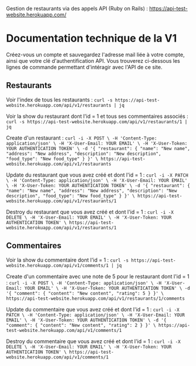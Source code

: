 Gestion de restaurants via des appels API (Ruby on Rails) : https://api-test-website.herokuapp.com/

# Documentation technique de la V1

Créez-vous un compte et sauvegardez l'adresse mail liée à votre compte, ainsi que votre clé d'authentification API.
Vous trouverez ci-dessous les lignes de commande permettant d'intéragir avec l'API de ce site.

## Restaurants

Voir l'index de tous les restaurants :
`curl -s https://api-test-website.herokuapp.com/api/v1/restaurants | jq`

Voir la show du restaurant dont l'id = 1 et tous ses commentaires associés :
`curl -s https://api-test-website.herokuapp.com/api/v1/restaurants/1 | jq`

Create d'un restaurant :
`curl -i -X POST \
-H 'Content-Type: application/json' \
-H 'X-User-Email: YOUR EMAIL' \
-H 'X-User-Token: YOUR AUTHENTICATION TOKEN' \
-d '{ "restaurant": { "name": "New name", "address": "New address", "description": "New description", "food_type": "New food_type" } }' \
https://api-test-website.herokuapp.com/api/v1/restaurants`

Update du restaurant que vous avez créé et dont l'id = 1 :
`curl -i -X PATCH \
-H 'Content-Type: application/json' \
-H 'X-User-Email: YOUR EMAIL' \
-H 'X-User-Token: YOUR AUTHENTICATION TOKEN' \
-d '{ "restaurant": { "name": "New name", "address": "New address", "description": "New description", "food_type": "New food_type" } }' \
https://api-test-website.herokuapp.com/api/v1/restaurants/1`

Destroy du restaurant que vous avez créé et dont l'id = 1 :
`curl -i -X DELETE \
-H 'X-User-Email: YOUR EMAIL' \
-H 'X-User-Token: YOUR AUTHENTICATION TOKEN' \
https://api-test-website.herokuapp.com/api/v1/restaurants/1`

## Commentaires

Voir la show du commentaire dont l'id = 1 :
`curl -s https://api-test-website.herokuapp.com/api/v1/comments/1 | jq`

Create d'un commentaire avec une note de 5 pour le restaurant dont l'id = 1 :
`curl -i -X POST \
-H 'Content-Type: application/json' \
-H 'X-User-Email: YOUR EMAIL' \
-H 'X-User-Token: YOUR AUTHENTICATION TOKEN' \
-d '{ "comment": { "content": "New content", "rating": 5 } }' \
https://api-test-website.herokuapp.com/api/v1/restaurants/1/comments`

Update du commentaire que vous avez créé et dont l'id = 1 :
`curl -i -X PATCH \
-H 'Content-Type: application/json' \
-H 'X-User-Email: YOUR EMAIL' \
-H 'X-User-Token: YOUR AUTHENTICATION TOKEN' \
-d '{ "comment": { "content": "New content", "rating": 2 } }' \
https://api-test-website.herokuapp.com/api/v1/comments/1`

Destroy du commentaire que vous avez créé et dont l'id = 1 :
`curl -i -X DELETE \
-H 'X-User-Email: YOUR EMAIL' \
-H 'X-User-Token: YOUR AUTHENTICATION TOKEN' \
https://api-test-website.herokuapp.com/api/v1/comments/1`
